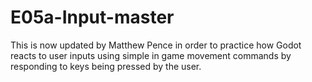 # E05a-Input-master
 
This is now updated by Matthew Pence in order to practice how Godot reacts to user inputs using simple in game movement commands by responding to keys being pressed by the user.
